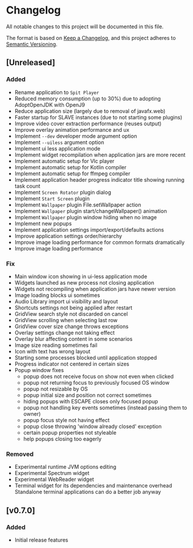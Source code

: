 # Changelog
All notable changes to this project will be documented in this file.

The format is based on [Keep a Changelog](https://keepachangelog.com/en/1.0.0/),
and this project adheres to [Semantic Versioning](https://semver.org/spec/v2.0.0.html).

## [Unreleased]

### Added
- Rename application to `Spit Player`
- Reduced memory consumption (up to 30%) due to adopting AdoptOpenJDK with OpenJ9
- Reduce application size (largely due to removal of javafx.web)
- Faster startup for SLAVE instances (due to not starting some plugins)
- Improve video cover extraction performance (reuses output)
- Improve overlay animation performance and ux
- Implement `--dev` developer mode argument option
- Implement `--uiless` argument option
- Implement ui less application mode
- Implement widget recompilation when application jars are more recent
- Implement automatic setup for Vlc player
- Implement automatic setup for Kotlin compiler
- Implement automatic setup for ffmpeg compiler
- Implement application header progress indicator title showing running task count
- Implement `Screen Rotator` plugin dialog
- Implement `Start Screen` plugin
- Implement `Wallpaper` plugin File.setWallpaper action
- Implement `Wallpaper` plugin start/changeWallpaper() animation
- Implement `Wallpaper` plugin window hiding when no image
- Implement new popups
- Implement application settings import/export/defaults actions
- Improve application settings order/hierarchy
- Improve image loading performance for common formats dramatically
- Improve image loading performance
### Fix
- Main window icon showing in ui-less application mode
- Widgets launched as new process not closing application 
- Widgets not recompiling when application jars have newer version
- Image loading blocks ui sometimes
- Audio Library import ui visibility and layout
- Shortcuts settings not being applied after restart
- GridView search style not discarded on cancel
- GridView scrolling when selecting last row
- GridView cover size change throws exceptions
- Overlay settings change not taking effect
- Overlay blur affecting content in some scenarios
- Image size reading sometimes fail
- Icon with text has wrong layout
- Starting some processes blocked until application stopped
- Progress indicator not centered in certain sizes
- Popup window fixes
    - popup does not receive focus on show not even when clicked
    - popup not returning focus to previously focused OS window
    - popup not resizable by OS
    - popup initial size and position not correct sometimes
    - hiding popups with ESCAPE closes only focused popup
    - popup not handling key events sometimes (instead passing them to owner)
    - popup focus style not having effect
    - popup close throwing 'window already closed' exception
    - certain popup properties not styleable
    - help popups closing too eagerly
### Removed
- Experimental runtime JVM options editing
- Experimental Spectrum widget
- Experimental WebReader widget
- Terminal widget for its dependencies and maintenance overhead  
  Standalone terminal applications can do a better job anyway

## [v0.7.0]
### Added
- Initial release features